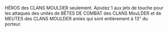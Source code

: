 HÉROS des CLANS MOULDER seulement.
Ajoutez 1 aux jets de touche pour les attaques
des unités de BÊTES DE COMBAT des CLANS
MouLDER et de MEUTES des CLANS MOULDER
amies qui sont entièrement à 13" du porteur.
